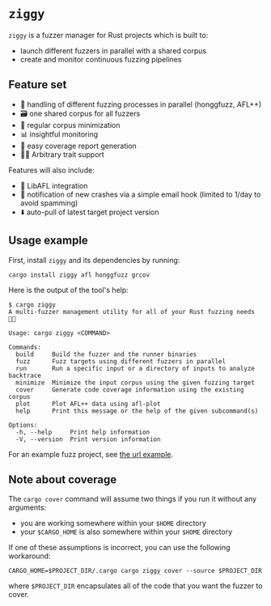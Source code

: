 # `ziggy`

`ziggy` is a fuzzer manager for Rust projects which is built to:

- launch different fuzzers in parallel with a shared corpus
- create and monitor continuous fuzzing pipelines

## Feature set

- 🤹 handling of different fuzzing processes in parallel (honggfuzz, AFL++)
- 🗃️ one shared corpus for all fuzzers
- 🤏 regular corpus minimization
- 📊 insightful monitoring
- 🎯 easy coverage report generation
- 😶‍🌫️ Arbitrary trait support

Features will also include:

- 🐇 LibAFL integration
- 📨 notification of new crashes via a simple email hook (limited to 1/day to avoid spamming)
- ⬇️ auto-pull of latest target project version

## Usage example

First, install `ziggy` and its dependencies by running:

```
cargo install ziggy afl honggfuzz grcov
```

Here is the output of the tool's help:

```
$ cargo ziggy
A multi-fuzzer management utility for all of your Rust fuzzing needs 🧑‍🎤

Usage: cargo ziggy <COMMAND>

Commands:
  build     Build the fuzzer and the runner binaries
  fuzz      Fuzz targets using different fuzzers in parallel
  run       Run a specific input or a directory of inputs to analyze backtrace
  minimize  Minimize the input corpus using the given fuzzing target
  cover     Generate code coverage information using the existing corpus
  plot      Plot AFL++ data using afl-plot
  help      Print this message or the help of the given subcommand(s)

Options:
  -h, --help     Print help information
  -V, --version  Print version information
```

For an example fuzz project, see [the url example](./examples/url/).

## Note about coverage

The `cargo cover` command will assume two things if you run it without any arguments:
- you are working somewhere within your `$HOME` directory
- your `$CARGO_HOME` is also somewhere within your `$HOME` directory

If one of these assumptions is incorrect, you can use the following workaround:
```
CARGO_HOME=$PROJECT_DIR/.cargo cargo ziggy cover --source $PROJECT_DIR
```

where `$PROJECT_DIR` encapsulates all of the code that you want the fuzzer to cover.
